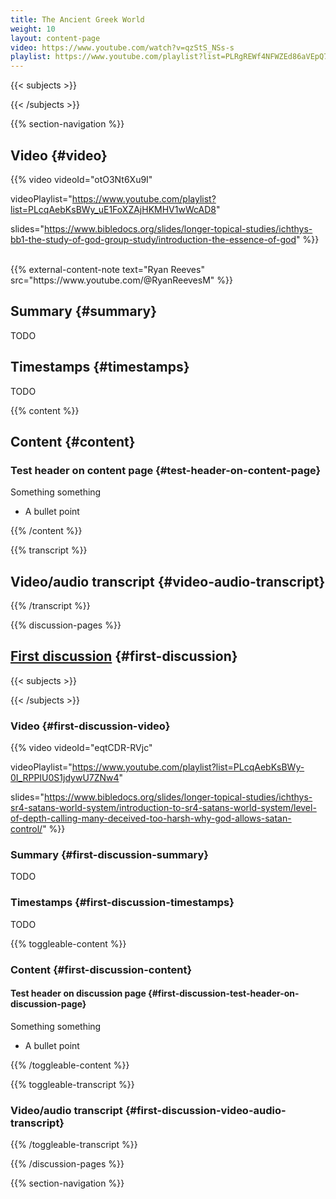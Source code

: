 ```yaml
---
title: The Ancient Greek World
weight: 10
layout: content-page
video: https://www.youtube.com/watch?v=qzStS_NSs-s
playlist: https://www.youtube.com/playlist?list=PLRgREWf4NFWZEd86aVEpQ7B3YxXPhUEf-
---
```


{{< subjects >}}

{{< /subjects >}}

{{% section-navigation %}}

## Video {#video}

{{% video
videoId="otO3Nt6Xu9I"

videoPlaylist="https://www.youtube.com/playlist?list=PLcqAebKsBWy_uE1FoXZAjHKMHV1wWcAD8"

slides="https://www.bibledocs.org/slides/longer-topical-studies/ichthys-bb1-the-study-of-god-group-study/introduction-the-essence-of-god"
%}}

<br/>
{{% external-content-note text="Ryan Reeves" src="https://www.youtube.com/@RyanReevesM" %}}

## Summary {#summary}

TODO

## Timestamps {#timestamps}

TODO

{{% content %}}

## Content {#content}

<!-- --- -->

### Test header on content page {#test-header-on-content-page}

Something something

- A bullet point

{{% /content %}}

{{% transcript %}}

## Video/audio transcript {#video-audio-transcript}

{{% /transcript %}}

{{% discussion-pages %}}

## [First discussion](/longer-topical-studies/ryan-reeves-early-and-medieval-history/the-ancient-greek-world/first-discussion) {#first-discussion}
{{< subjects >}}

{{< /subjects >}}



### Video {#first-discussion-video}

{{% video
videoId="eqtCDR-RVjc"

videoPlaylist="https://www.youtube.com/playlist?list=PLcqAebKsBWy-0I_RPPIU0S1jdywU7ZNw4"

slides="https://www.bibledocs.org/slides/longer-topical-studies/ichthys-sr4-satans-world-system/introduction-to-sr4-satans-world-system/level-of-depth-calling-many-deceived-too-harsh-why-god-allows-satan-control/"
%}}

### Summary {#first-discussion-summary}

TODO

### Timestamps {#first-discussion-timestamps}

TODO

{{% toggleable-content %}}

### Content {#first-discussion-content}

<!-- --- -->

#### Test header on discussion page {#first-discussion-test-header-on-discussion-page}

Something something

- A bullet point

{{% /toggleable-content %}}

{{% toggleable-transcript %}}

### Video/audio transcript {#first-discussion-video-audio-transcript}

{{% /toggleable-transcript %}}


{{% /discussion-pages %}}

{{% section-navigation %}}
